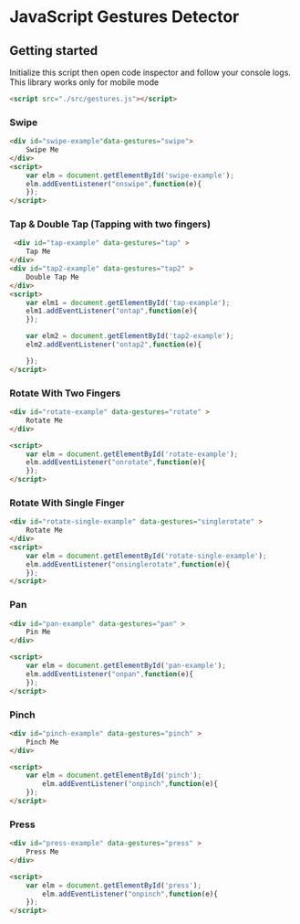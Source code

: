 
JavaScript Gestures Detector
==========

## Getting started

Initialize this script then open code inspector and follow your console logs.
This library works only for mobile mode

```html
<script src="./src/gestures.js"></script>
```

### Swipe

```html
<div id="swipe-example"data-gestures="swipe">
    Swipe Me
</div>
<script>
    var elm = document.getElementById('swipe-example');
    elm.addEventListener("onswipe",function(e){
    });
</script>
```

### Tap & Double Tap (Tapping with two fingers)

```html
 <div id="tap-example" data-gestures="tap" >
    Tap Me
</div>
<div id="tap2-example" data-gestures="tap2" >
    Double Tap Me
</div>
<script>
    var elm1 = document.getElementById('tap-example');
    elm1.addEventListener("ontap",function(e){
    });    

    var elm2 = document.getElementById('tap2-example');
    elm2.addEventListener("ontap2",function(e){

    });
</script>
```

### Rotate With Two Fingers

```html
<div id="rotate-example" data-gestures="rotate" >
    Rotate Me
</div>

<script>
    var elm = document.getElementById('rotate-example');
    elm.addEventListener("onrotate",function(e){            
    });
</script>
```


### Rotate With Single Finger

```html
<div id="rotate-single-example" data-gestures="singlerotate" >
    Rotate Me
</div>
<script>
    var elm = document.getElementById('rotate-single-example');
    elm.addEventListener("onsinglerotate",function(e){
    });
</script>
```

### Pan

```html
<div id="pan-example" data-gestures="pan" >
    Pin Me
</div>

<script>
    var elm = document.getElementById('pan-example');
    elm.addEventListener("onpan",function(e){
    });
</script>
```


### Pinch

```html
<div id="pinch-example" data-gestures="pinch" >
    Pinch Me
</div>

<script>
    var elm = document.getElementById('pinch');
        elm.addEventListener("onpinch",function(e){
    });
</script>
```

### Press

```html
<div id="press-example" data-gestures="press" >
    Press Me
</div>

<script>
    var elm = document.getElementById('press');
        elm.addEventListener("onpinch",function(e){
    });
</script>
```